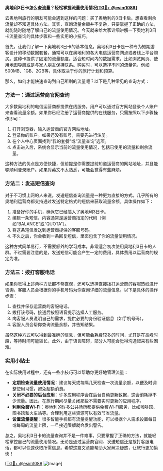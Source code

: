 **奥地利3日卡怎么查流量？轻松掌握流量使用情况[[TG💪+ @esim1088](https://t.me/s/esim1088)]**

去奥地利旅行的朋友可能会遇到这样的问题：买了奥地利的3日卡后，想查看剩余流量却不知道具体方法。其实，查询流量余额并不复杂，只要掌握了正确的方法，就能随时随地了解自己的流量使用情况。今天就来给大家详细讲解一下奥地利3日卡流量查询的具体步骤和一些实用的小技巧。

首先，让我们了解一下奥地利3日卡的基本信息。奥地利3日卡是一种专为短期游客设计的移动数据套餐，通常可以在奥地利的各大电信运营商网点或者线上平台购买。这种卡提供了固定的流量额度，适合短时间内的数据需求，比如浏览网页、使用地图导航或是与家人朋友保持联系。购买时，可以选择不同的流量包，例如500MB、1GB、2GB等，具体取决于你的旅行计划和预算。

那么，如何才能快速查询到自己所剩的流量呢？以下是几种常见的查询方式：

### 方法一：通过运营商官网查询

大多数奥地利的电信运营商都提供在线服务，用户可以通过官方网站登录个人账户来查看流量余额。如果你已经注册了运营商提供的在线服务，只需按照以下步骤操作即可：

1. 打开浏览器，输入运营商的官方网站地址。
2. 登录你的账户。如果还没有账号，需要先进行注册。
3. 在个人中心页面找到“我的套餐”或“流量查询”选项。
4. 点击进入后，系统会显示当前的流量使用情况，包括已使用的流量和剩余流量。

这种方法的优点是方便快捷，但前提是你需要提前知道运营商的网站地址，并且能够顺利登录账户。如果对英文不太熟悉，可能会觉得有些麻烦。

### 方法二：发送短信查询

对于不习惯上网的人来说，发送短信查询流量是一种更为直接的方式。几乎所有的奥地利运营商都支持通过发送特定格式的短信来获取流量余额。具体操作如下：

1. 准备好你的手机，确保它已经插入了奥地利3日卡。
2. 编辑一条短信，内容通常是运营商指定的代码（例如“BALANCE”或“QUOTA”）。
3. 将这条短信发送到运营商提供的客服号码。
4. 不久之后，你会收到一条回复短信，里面包含了你的流量使用情况。

这种方式简单易行，不需要额外的学习成本，非常适合初次使用奥地利3日卡的人群。不过需要注意的是，发送短信可能会产生一定的费用，具体费用以运营商的规定为准。

### 方法三：拨打客服电话

如果你觉得上述两种方法都不够直观，还可以选择直接拨打运营商的客服热线进行咨询。客服人员会根据你的手机号码为你查询详细的流量信息。以下是具体的操作步骤：

1. 查找并保存运营商的客服电话。
2. 拨打该号码，接通后按照语音提示选择人工服务。
3. 向客服人员说明自己的需求，提供必要的身份验证信息（如手机号码）。
4. 客服人员会帮你查询流量余额，并告知结果。

虽然这种方式可以得到最准确的信息，但可能会耗费较多的时间，尤其是在高峰时段，等待时间可能较长。此外，由于语言障碍，部分人可能会觉得沟通起来有些困难。

### 实用小贴士

在实际使用过程中，还有一些小技巧可以帮助你更好地管理流量：

- **定期检查流量使用情况**：建议每天或每隔几天检查一次流量余额，以便及时调整使用习惯，避免超额消费。
- **关闭不必要的后台应用**：许多应用程序会在后台自动更新数据，这会消耗掉不少流量。因此，在旅行期间尽量关闭那些不需要实时更新的应用程序。
- **利用免费Wi-Fi**：奥地利的许多公共场所都提供免费Wi-Fi服务，比如咖啡馆、图书馆和火车站等。合理利用这些资源可以有效节省流量。
- **设置流量提醒**：很多智能手机都有流量提醒功能，可以根据个人需求设置每日或每周的流量上限，一旦接近限额就会发出警告。

总之，奥地利3日卡的流量查询并不是一件难事，只要掌握了正确的方法，就能轻松掌控自己的流量使用情况。无论是通过运营商官网、发送短信还是拨打客服电话，都可以快速获取所需信息。希望这篇文章能帮助大家解决疑惑，让旅行更加愉快！

[[TG💪+ @esim1088](https://t.me/s/esim1088) ![Image](https://i.postimg.cc/4NQfJmqS/Snipaste-2025-05-13-00-14-12.png)]